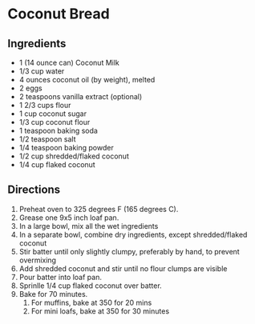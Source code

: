 # Coconut Bread

## Ingredients

- 1 (14 ounce can) Coconut Milk
- 1/3 cup water
- 4 ounces coconut oil (by weight), melted
- 2 eggs
- 2 teaspoons vanilla extract (optional)
- 1 2/3 cups flour
- 1 cup coconut sugar
- 1/3 cup coconut flour
- 1 teaspoon baking soda
- 1/2 teaspoon salt
- 1/4 teaspoon baking powder
- 1/2 cup shredded/flaked coconut
- 1/4 cup flaked coconut

## Directions

1. Preheat oven to 325 degrees F (165 degrees C).
1. Grease one 9x5 inch loaf pan.
1. In a large bowl, mix all the wet ingredients
1. In a separate bowl, combine dry ingredients, except shredded/flaked coconut
1. Stir batter until only slightly clumpy, preferably by hand, to prevent overmixing
1. Add shredded coconut and stir until no flour clumps are visible
1. Pour batter into loaf pan.
1. Sprinlle 1/4 cup flaked coconut over batter.
1. Bake for 70 minutes.
    1. For muffins, bake at 350 for 20 mins
    1. For mini loafs, bake at 350 for 30 minutes
